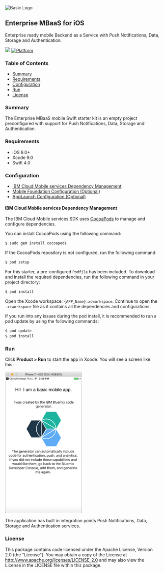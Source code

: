 <img src="https://bluemixassets.eu-gb.mybluemix.net/api/Products/image/logos/basic.svg?key=[starter-basic]&event=readme-image-view" alt="Basic Logo" width="200px"/>

## Enterprise MBaaS for iOS
Enterprise ready mobile Backend as a Service with Push Notifications, Data, Storage and Authentication.

[![](https://img.shields.io/badge/bluemix-powered-blue.svg)](https://bluemix.net)
[![Platform](https://img.shields.io/badge/platform-ios_swift-lightgrey.svg?style=flat)](https://developer.apple.com/swift/)

### Table of Contents
* [Summary](#summary)
* [Requirements](#requirements)
* [Configuration](#configuration)
* [Run](#run)
* [License](#license)

### Summary

The Enterprise MBaaS mobile Swift starter kit is an empty project preconfigured with support for Push Notifications, Data, Storage and Authentication.

### Requirements

* iOS 9.0+
* Xcode 9.0
* Swift 4.0

### Configuration
* [IBM Cloud Mobile services Dependency Management](#ibm-cloud-mobile-services-dependency-management)
* [Mobile Foundation Configuration (Optional)](#mobile-foundation-configuration-optional)
* [AppLaunch Configuration (Optional)](#applaunch-configuration-optional)

#### IBM Cloud Mobile services Dependency Management

The IBM Cloud Mobile services SDK uses [CocoaPods](https://cocoapods.org/) to manage and configure dependencies.

You can install CocoaPods using the following command:

```bash
$ sudo gem install cocoapods
```

If the CocoaPods repository is not configured, run the following command:

```bash
$ pod setup
```

For this starter, a pre-configured `Podfile` has been included. To download and install the required dependencies, run the following command in your project directory:

```bash
$ pod install
```
Open the Xcode workspace: `{APP_Name}.xcworkspace`. Continue to open the `.xcworkspace` file as it contains all the dependencies and configurations.

If you run into any issues during the pod install, it is recommended to run a pod update by using the following commands:

```bash
$ pod update
$ pod install
```

### Run

Click **Product > Run** to start the app in Xcode.  You will see a screen like this:

<img src="README_Images/basic_home_screen.png" alt="Empty App Screenshot" width="250px"/>

The application has built in integration points  Push Notifications, Data, Storage and Authentication services.

### License
This package contains code licensed under the Apache License, Version 2.0 (the "License"). You may obtain a copy of the License at http://www.apache.org/licenses/LICENSE-2.0 and may also view the License in the LICENSE file within this package.
